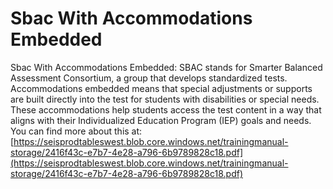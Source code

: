 # Sbac With Accommodations Embedded
Sbac With Accommodations Embedded: SBAC stands for Smarter Balanced Assessment Consortium, a group that develops standardized tests. Accommodations embedded means that special adjustments or supports are built directly into the test for students with disabilities or special needs. These accommodations help students access the test content in a way that aligns with their Individualized Education Program (IEP) goals and needs.
You can find more about this at: [https://seisprodtableswest.blob.core.windows.net/trainingmanual-storage/2416f43c-e7b7-4e28-a796-6b9789828c18.pdf](https://seisprodtableswest.blob.core.windows.net/trainingmanual-storage/2416f43c-e7b7-4e28-a796-6b9789828c18.pdf)